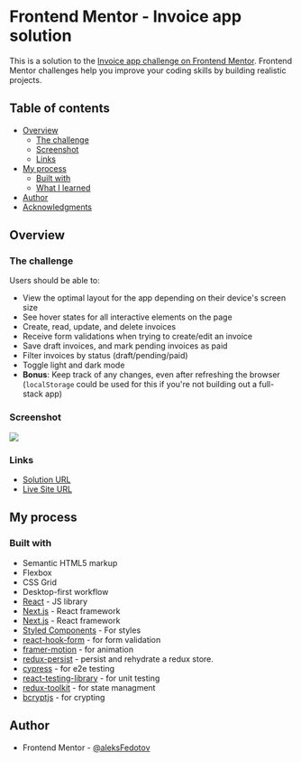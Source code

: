 # Frontend Mentor - Invoice app solution

This is a solution to the [Invoice app challenge on Frontend Mentor](https://www.frontendmentor.io/challenges/invoice-app-i7KaLTQjl). Frontend Mentor challenges help you improve your coding skills by building realistic projects.

## Table of contents

- [Overview](#overview)
  - [The challenge](#the-challenge)
  - [Screenshot](#screenshot)
  - [Links](#links)
- [My process](#my-process)
  - [Built with](#built-with)
  - [What I learned](#what-i-learned)
- [Author](#author)
- [Acknowledgments](#acknowledgments)

## Overview

### The challenge

Users should be able to:

- View the optimal layout for the app depending on their device's screen size
- See hover states for all interactive elements on the page
- Create, read, update, and delete invoices
- Receive form validations when trying to create/edit an invoice
- Save draft invoices, and mark pending invoices as paid
- Filter invoices by status (draft/pending/paid)
- Toggle light and dark mode
- **Bonus**: Keep track of any changes, even after refreshing the browser (`localStorage` could be used for this if you're not building out a full-stack app)

### Screenshot

![](./public/screenshot.png)

### Links

- [Solution URL](https://github.com/aleksFedotov/invocie-app)
- [Live Site URL](https://radiant-basin-25489.herokuapp.com/)

## My process

### Built with

- Semantic HTML5 markup
- Flexbox
- CSS Grid
- Desktop-first workflow
- [React](https://reactjs.org/) - JS library
- [Next.js](https://nextjs.org/) - React framework
- [Next.js](https://nextjs.org/) - React framework
- [Styled Components](https://styled-components.com/) - For styles
- [react-hook-form](https://react-hook-form.com/) - for form validation
- [framer-motion](https://www.framer.com/motion/) - for animation
- [redux-persist](https://github.com/rt2zz/redux-persist) - persist and rehydrate a redux store.
- [cypress](https://www.cypress.io/) - for e2e testing
- [react-testing-library](https://testing-library.com/) - for unit testing
- [redux-toolkit](https://redux-toolkit.js.org/) - for state managment
- [bcryptjs](https://www.npmjs.com/package/bcryptjs) - for crypting

## Author

- Frontend Mentor - [@aleksFedotov](https://www.frontendmentor.io/profile/aleksFedotov)

